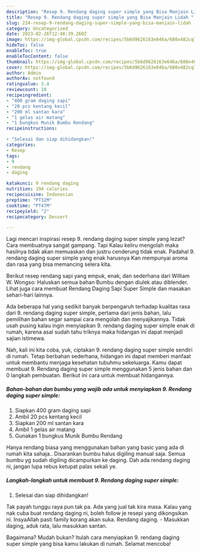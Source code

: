 ```yaml
---
description: "Resep 9. Rendang daging super simple yang Bisa Manjain Lidah "
title: "Resep 9. Rendang daging super simple yang Bisa Manjain Lidah "
slug: 224-resep-9-rendang-daging-super-simple-yang-bisa-manjain-lidah
category: Uncategorized
date: 2023-02-26T12:48:39.260Z
image: https://img-global.cpcdn.com/recipes/5b6d9626163e646a/680x482cq70/9-rendang-daging-super-simple-foto-resep-utama.jpg
hideToc: false
enableToc: true
enableTocContent: false
thumbnail: https://img-global.cpcdn.com/recipes/5b6d9626163e646a/680x482cq70/9-rendang-daging-super-simple-foto-resep-utama.jpg
cover: https://img-global.cpcdn.com/recipes/5b6d9626163e646a/680x482cq70/9-rendang-daging-super-simple-foto-resep-utama.jpg
author: Admin
authorAv: notfound
ratingvalue: 3.4
reviewcount: 10
recipeingredient:
- "400 gram daging sapi"
- "20 pcs kentang kecil"
- "200 ml santan kara"
- "1 gelas air matang"
- "1 bungkus Munik Bumbu Rendang"
recipeinstructions:

- "Selesai dan siap dihidangkan!"
categories:
- Resep
tags:
- 9
- rendang
- daging

katakunci: 9 rendang daging 
nutrition: 194 calories
recipecuisine: Indonesian
preptime: "PT32M"
cooktime: "PT47M"
recipeyield: "2"
recipecategory: Dessert

---
```



Lagi mencari inspirasi resep 9. rendang daging super simple yang lezat? Cara membuatnya sangat gampang. Tapi Kalau keliru mengolah maka hasilnya tidak akan memuaskan dan justru cenderung tidak enak. Padahal 9. rendang daging super simple yang enak harusnya Kan mempunyai aroma dan rasa yang bisa memancing selera kita.


Berikut resep rendang sapi yang empuk, enak, dan sederhana dari William W. Wongso: Haluskan semua bahan Bumbu dengan diulek atau diblender. Lihat juga cara membuat Rendang Daging Sapi Super Simple dan masakan sehari-hari lainnya.

Ada beberapa hal yang sedikit banyak berpengaruh terhadap kualitas rasa dari 9. rendang daging super simple, pertama dari jenis bahan, lalu pemilihan bahan segar sampai cara mengolah dan menyajikannya. Tidak usah pusing kalau ingin menyiapkan 9. rendang daging super simple enak di rumah, karena asal sudah tahu triknya maka hidangan ini dapat menjadi sajian istimewa.


Nah, kali ini kita coba, yuk, ciptakan 9. rendang daging super simple sendiri di rumah. Tetap berbahan sederhana, hidangan ini dapat memberi manfaat untuk membantu menjaga kesehatan tubuhmu sekeluarga. Kamu dapat membuat 9. Rendang daging super simple menggunakan 5 jenis bahan dan 0 langkah pembuatan. Berikut ini cara untuk membuat hidangannya.

<!--inarticleads1-->

##### Bahan-bahan dan bumbu yang wajib ada untuk menyiapkan 9. Rendang daging super simple:

1. Siapkan 400 gram daging sapi
1. Ambil 20 pcs kentang kecil
1. Siapkan 200 ml santan kara
1. Ambil 1 gelas air matang
1. Gunakan 1 bungkus Munik Bumbu Rendang


Hanya rendang biasa yang menggunakan bahan yang basic yang ada di rumah kita sahaja.. Disarankan bumbu halus digiling manual saja. Semua bumbu yg sudah digiling dicampurkan ke daging. Dah ada rendang daging ni, jangan lupa rebus ketupat palas sekali ye. 

<!--inarticleads2-->

##### Langkah-langkah untuk membuat 9. Rendang daging super simple:


1. Selesai dan siap dihidangkan!

Tak payah tunggu raya pun tak pa. Ada yang jual tak kira masa. Kalau yang nak cuba buat rendang daging ni, boleh follow je resepi yang dikongsikan ni. InsyaAllah pasti family korang akan suka. Rendang daging. - Masukkan daging, aduk rata, lalu masukkan santan. 

Bagaimana? Mudah bukan? Itulah cara menyiapkan 9. rendang daging super simple yang bisa kamu lakukan di rumah. Selamat mencoba!
